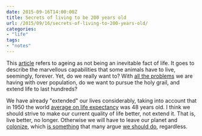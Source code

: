 ```yaml
---
date: 2015-09-16T14:00:00Z
title: Secrets of living to be 200 years old
url: /2015/09/16/secrets-of-living-to-200-years-old/
categories:
- "life"
tags:
- "notes"
---
```


This [article](http://www.bbc.com/future/story/20150915-the-secrets-of-living-to-200-years-old) refers to ageing as not being an inevitable fact of life. It goes to describe the marvellous capabilities that some animals have to live, seemingly, forever. Yet, do we really want to? With [all the problems](http://www.howmany.org/big_picture.php) we are having with over population, do we want to pursue the holy grail, and extend life to last hundreds?

We have already "extended" our lives considerably, taking into account that in 1950 the world [average on life expectancy](https://en.wikipedia.org/wiki/Life_expectancy) was 48 years old. I think we should strive to make our current quality of life better, not extend it. That is, live better, no longer. Otherwise we will have to leave our planet and [colonize](https://en.wikipedia.org/wiki/Space_colonization), which [is something](http://www.nytimes.com/2007/07/17/science/17tier.html?pagewanted=all) that many argue [we should do](http://www.dailymail.co.uk/sciencetech/article-419573/Mankind-colonise-planets-survive-says-Hawking.html), regardless.
